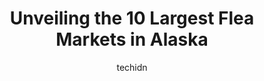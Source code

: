 ---
layout: ampstory
image: https://i0.wp.com/paketmu.com/wp-content/uploads/2023/06/carrs-0-in-alaska-1686372638.jpeg?resize=640,853
author: techidn
featured: false
description: Explore the diverse Flea Market scene in Alaska, home to an incredible selection of 10 establishments catering to every taste. Whether youre in search of iconic favorites or undiscovered tr
title: Unveiling the 10 Largest Flea Markets in Alaska
cover:
   title: Unveiling the 10 Largest Flea Markets in Alaska
   subtitle: RICKPATE
   background: https://paketmu.com/wp-content/uploads/2023/06/carrs-0-in-alaska-1686372638.jpeg

pages: 
 - layout: thirds
   top: <h1>#1 Carrs</h1>
   bottom: "<p>i arrived at the front entrance @12-40 AM. a gal named Tish and a guy with no name tag but a ginger beards aid nobody allowed in they were closing early so they could be </p>"
   background: https://paketmu.com/wp-content/uploads/2023/06/carrs-1-in-alaska-1686372639.jpeg
   backgroundblur: true
 - layout: thirds
   top: <h1>#2 Midtown Mall</h1>
   bottom: "<p>Just a few stores,  but I always find things here.  They often have craft/food fairs too!  Love getting my nails done,  then a massage,  then visiting the stores,  & gett</p>"
   background: https://paketmu.com/wp-content/uploads/2023/06/carrs-2-in-alaska-1686372639.jpeg
   cta:
      link: https://paketmu.com/unveiling-the-10-largest-flea-markets-in-alaska/
      text: Unveiling the 10 Largest Flea Markets in Alaska
 - layout: thirds
   top: <h1>#3 Fred Meyer</h1>
   bottom: "<p>The food is just okay, would be a 3star review except the location is excellent for stopping in at lunch for a quick bite, or grabbing something quick to settle the kids </p>"
   background: https://paketmu.com/wp-content/uploads/2023/06/carrs-3-in-alaska-1686372640.jpeg
   cta:
      link: https://paketmu.com/unveiling-the-10-largest-flea-markets-in-alaska/
      text: Unveiling the 10 Largest Flea Markets in Alaska
 - layout: thirds
   top: <h1>#4 Carrs</h1>
   bottom: "<p>1340 Gambell St, Anchorage, AK 99501, United States</p>"
   background: https://images.unsplash.com/photo-1484589065579-248aad0d8b13?ixlib=rb-4.0.3&ixid=MnwxMjA3fDB8MHxwaG90by1wYWdlfHx8fGVufDB8fHx8&auto=format&fit=crop&w=640&h=853&q=80
   cta:
      link: https://paketmu.com/unveiling-the-10-largest-flea-markets-in-alaska/
      text: Unveiling the 10 Largest Flea Markets in Alaska
 - layout: thirds
   top: <h1>#5 Carrs</h1>
   bottom: "<p>1501 Huffman Rd, Anchorage, AK 99515, United States</p>"
   background: https://images.unsplash.com/photo-1496096265110-f83ad7f96608?ixlib=rb-4.0.3&ixid=MnwxMjA3fDB8MHxwaG90by1wYWdlfHx8fGVufDB8fHx8&auto=format&fit=crop&w=640&h=853&q=80
   cta:
      link: https://paketmu.com/unveiling-the-10-largest-flea-markets-in-alaska/
      text: Unveiling the 10 Largest Flea Markets in Alaska
 - layout: thirds
   top: <h1>#6 Fred Meyer</h1>
   bottom: "<p>7701 DeBarr Rd, Anchorage, AK 99504, United States</p>"
   background: https://images.unsplash.com/photo-1489694553447-4c9339da310d?ixlib=rb-4.0.3&ixid=MnwxMjA3fDB8MHxwaG90by1wYWdlfHx8fGVufDB8fHx8&auto=format&fit=crop&w=640&h=853&q=80
   cta:
      link: https://paketmu.com/unveiling-the-10-largest-flea-markets-in-alaska/
      text: Unveiling the 10 Largest Flea Markets in Alaska
 - layout: thirds
   top: <h1>#7 Carrs</h1>
   bottom: "<p>11409 Business Park Blvd, Eagle River, AK 99577, United States</p>"
   background: https://images.unsplash.com/photo-1515405295579-ba7b45403062?ixlib=rb-4.0.3&ixid=MnwxMjA3fDB8MHxwaG90by1wYWdlfHx8fGVufDB8fHx8&auto=format&fit=crop&w=640&h=853&q=80
   cta:
      link: https://paketmu.com/unveiling-the-10-largest-flea-markets-in-alaska/
      text: Unveiling the 10 Largest Flea Markets in Alaska
 - layout: thirds
   middle: Continue reading...
   background: https://images.unsplash.com/photo-1580610447943-1bfbef5efe07?ixlib=rb-4.0.3&ixid=MnwxMjA3fDB8MHxwaG90by1wYWdlfHx8fGVufDB8fHx8&auto=format&fit=crop&w=640&h=853&q=80
   cta:
      link: https://paketmu.com/unveiling-the-10-largest-flea-markets-in-alaska/
      text: Unveiling the 10 Largest Flea Markets in Alaska
      
---